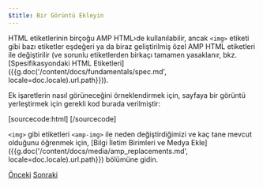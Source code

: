 ```yaml
---
$title: Bir Görüntü Ekleyin
---
```


HTML etiketlerinin birçoğu AMP HTML›de kullanılabilir, ancak `<img>` etiketi gibi bazı etiketler eşdeğeri ya da biraz geliştirilmiş özel AMP HTML etiketleri ile değiştirilir (ve sorunlu etiketlerden birkaçı tamamen yasaklanır, bkz.[Spesifikasyondaki HTML Etiketleri]({{g.doc('/content/docs/fundamentals/spec.md', locale=doc.locale).url.path}})).

Ek işaretlerin nasıl görüneceğini örneklendirmek için, sayfaya bir görüntü yerleştirmek için gerekli kod burada verilmiştir:

[sourcecode:html]
<amp-img src="welcome.jpg" alt="Welcome" height="400" width="800"></amp-img>
[/sourcecode]

`<img>` gibi etiketleri `<amp-img>` ile neden değiştirdiğimizi ve kaç tane mevcut olduğunu öğrenmek için, [Bilgi İletim Birimleri ve Medya Ekle]({{g.doc('/content/docs/media/amp_replacements.md', locale=doc.locale).url.path}}) bölümüne gidin.

<div class="prev-next-buttons">
  <a class="button prev-button" href="{{g.doc('/content/docs/getting_started/create/basic_markup.md', locale=doc.locale).url.path}}"><span class="arrow-prev">Önceki</span></a>
  <a class="button next-button" href="{{g.doc('/content/docs/getting_started/create/presentation_layout.md', locale=doc.locale).url.path}}"><span class="arrow-next">Sonraki</span></a>
</div>

